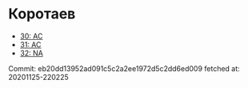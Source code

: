 # Коротаев
- [30: AC](30.md)
- [31: AC](31.md)
- [32: NA](32.md)

Commit: eb20dd13952ad091c5c2a2ee1972d5c2dd6ed009
 fetched at: 20201125-220225
